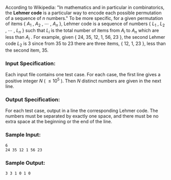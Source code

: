<!-- Title
Lehmer Code (35)
-->
According to Wikipedia: "In mathematics and in particular in combinatorics,
the **Lehmer code** is a particular way to encode each possible permutation of
a sequence of $n$ numbers." To be more specific, for a given permutation of
items { $A_1$ , $A_2$ , $\cdots$ , $A_n$ }, Lehmer code is a sequence of
numbers { $L_1$ , $L_2$ , $\cdots$ , $L_n$ } such that $L_i$ is the total
number of items from $A_i$ to $A_n$ which are less than $A_i$ . For example,
given { 24, 35, 12, 1, 56, 23 }, the second Lehmer code $L_2$ is 3 since from
35 to 23 there are three items, { 12, 1, 23 }, less than the second item, 35.

### Input Specification:

Each input file contains one test case. For each case, the first line gives a
positive integer $N$ ( $\le 10^5$ ). Then $N$ distinct numbers are given in
the next line.

### Output Specification:

For each test case, output in a line the corresponding Lehmer code. The
numbers must be separated by exactly one space, and there must be no extra
space at the beginning or the end of the line.

### Sample Input:

    
    
    6
    24 35 12 1 56 23
    

### Sample Output:

    
    
    3 3 1 0 1 0
    

